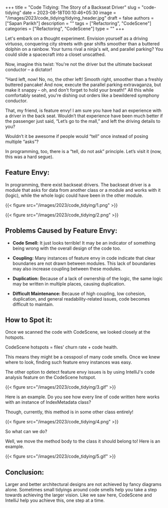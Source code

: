 +++
title = "Code Tidying: The Story of a Backseat Driver"
slug = "code-tidying"
date = 2023-08-18T00:10:46+05:30
image = "/images/2023/code_tidying/tidying_header.jpg"
draft = false
authors = ["Sapan Parikh"]
description = ""
tags = ["Refactoring", "CodeScene"]
categories = ["Refactoring", "CodeScene"]
type = ""
+++

Let's embark on a thought experiment. Envision yourself as a driving virtuoso, conquering city streets with gear shifts smoother than a buttered dolphin on a rainbow. Your turns rival a ninja's wit, and parallel parking? You could slide a spacecraft into a closet unscathed.

Now, imagine this twist: You're not the driver but the ultimate backseat conductor – a dictator! 

"Hard left, now! No, no, the other left! Smooth right, smoother than a freshly buttered pancake! And now, execute the parallel parking extravaganza, but make it snappy – oh, and don't forget to hold your breath!" All this while comfortably seated, you're dishing out orders like a bewildered symphony conductor.

That, my friend, is feature envy! I am sure you have had an experience with a driver in the back seat. Wouldn’t that experience have been much better if the passenger just said, “Let’s go to the mall,” and left the driving details to you? 

Wouldn’t it be awesome if people would “tell” once instead of posing multiple “asks”? 

In programming, too, there is a “tell, do not ask” principle. Let’s visit it  (now, this was a hard segue).

## Feature Envy:
In programming, there exist backseat drivers. The backseat driver is a module that asks for data from another class or a module and works with it (logic), while the whole logic could have been in the other module.

{{< figure src="/images/2023/code_tidying/1.png" >}}

{{< figure src="/images/2023/code_tidying/2.png" >}}


## Problems Caused by Feature Envy:

- **Code Smell:** It just looks terrible! It may be an indicator of something being wrong with the overall design of the code too. 

- **Coupling:** Many instances of feature envy in code indicate that clear boundaries are not drawn between modules. This lack of boundaries may also increase coupling between these modules. 

- **Duplication:** Because of a lack of ownership of the logic, the same logic may be written in multiple places, causing duplication.

- **Difficult Maintenance:** Because of high coupling, low cohesion, duplication, and general readability-related issues, code becomes difficult to maintain.

## How to Spot it:
Once we scanned the code with CodeScene, we looked closely at the hotspots. 

CodeScene hotspots = files' churn rate + code health.

This means they might be a cesspool of many code smells. Once we knew where to look, finding such feature envy instances was easy.

The other option to detect feature envy issues is by using IntelliJ's code analysis feature on the CodeScene hotspot.

{{< figure src="/images/2023/code_tidying/3.gif" >}}

Here is an example. Do you see how every line of code written here works with an instance of IndexMetadata class? 

Though, currently, this method is in some other class entirely!

{{< figure src="/images/2023/code_tidying/4.png" >}}


So what can we do?

Well, we move the method body to the class it should belong to! Here is an example. 

{{< figure src="/images/2023/code_tidying/5.gif" >}}


## Conclusion:

Larger and better architectural designs are not achieved by fancy diagrams alone. Sometimes small tidyings around code smells help you take a step towards achieving the larger vision. Like we saw here, CodeScene and IntelliJ help you achieve this, one step at a time.

